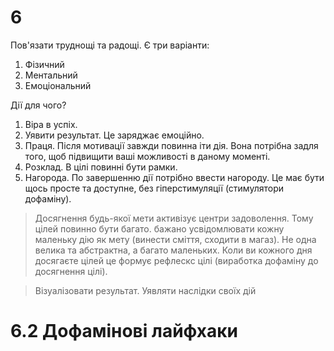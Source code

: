 # 6
Пов'язати труднощі та радощі.
Є три варіанти:
1. Фізичний
2. Ментальний
3. Емоціональний

Дії для чого?
1. Віра в успіх.
2. Уявити результат. Це заряджає емоційно.
3. Праця. Після мотивації завжди повинна іти дія. Вона потрібна задля того, щоб підвищити ваші можливості в даному моменті.
4. Розклад. В цілі повинні бути рамки.
5. Нагорода. По завершенню дії потрібно ввести нагороду. Це має бути щось просте та доступне, без гіперстимуляції (стимулятори дофаміну).

> Досягнення будь-якої мети активізує центри задоволення. Тому цілей повинно бути багато. бажано усвідомлювати кожну маленьку дію як мету (винести сміття, сходити в магаз). Не одна велика та абстрактна, а багато маленьких. Коли ви кожного дня досягаєте цілей це формує рефлескс цілі (виработка дофаміну до досягнення цілі).

> Візуалізовати результат. Уявляти наслідки своїх дій

# 6.2 Дофамінові лайфхаки